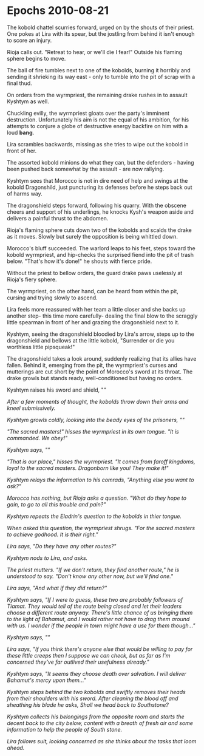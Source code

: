 <!-- TITLE: Epochs 2010-08-21 -->
<!-- SUBTITLE: A game log for Epochs -->

# Epochs 2010-08-21

The kobold chattel scurries forward, urged on by the shouts of their priest. One pokes at Lira with its spear, but the jostling from behind it isn't enough to score an injury.

Rioja calls out. "Retreat to hear, or we'll die I fear!" Outside his flaming sphere begins to move.

The ball of fire tumbles next to one of the kobolds, burning it horribly and sending it shrieking its way east - only to tumble into the pit of scrap with a final thud.

On orders from the wyrmpriest, the remaining drake rushes in to assault Kyshtym as well.

Chuckling evilly, the wyrmpriest gloats over the party's imminent destruction. Unfortunately his aim is not the equal of his ambition, for his attempts to conjure a globe of destructive energy backfire on him with a loud **bang**.

Lira scrambles backwards, missing as she tries to wipe out the kobold in front of her.

The assorted kobold minions do what they can, but the defenders - having been pushed back somewhat by the assault - are now rallying.

Kyshtym sees that Morocco is not in dire need of help and swings at the kobold Dragonshild, just puncturing its defenses before he steps back out of harms way.

The dragonshield steps forward, following his quarry. With the obscene cheers and support of his underlings, he knocks Kysh's weapon aside and delivers a painful thrust to the abdomen.

Rioja's flaming sphere cuts down two of the kobolds and scalds the drake as it moves. Slowly but surely the opposition is being whittled down.

Morocco's bluff succeeded. The warlord leaps to his feet, steps toward the kobold wyrmpriest, and hip-checks the surprised fiend into the pit of trash below. "That's how it's done!" he shouts with fierce pride.

Without the priest to bellow orders, the guard drake paws uselessly at Rioja's fiery sphere.

The wyrmpriest, on the other hand, can be heard from within the pit, cursing and trying slowly to ascend.

Lira feels more reassured with her team a little closer and she backs up another step- this time more carefully- dealing the final blow to the scraggly little spearman in front of her and grazing the dragonshield next to it.

Kyshtym, seeing the dragonshield bloodied by Lira's arrow, steps up to the dragonshield and bellows at the little kobold, "Surrender or die you worthless little pipsqueak!"

The dragonshield takes a look around, suddenly realizing that its allies have fallen. Behind it, emerging from the pit, the wyrmpriest's curses and mutterings are cut short by the point of Morocco's sword at its throat. The drake growls but stands ready, well-conditioned but having no orders.

Kyshtym raises his sword and shield, "_"_

_After a few moments of thought, the kobolds throw down their arms and kneel submissively._

_Kyshtym growls coldly, looking into the beady eyes of the prisoners, ""_

_"The sacred masters!" hisses the wyrmpriest in its own tongue. "It is commanded. We obey!"_

_Kyshtym says, ""_

_"That is our place," hisses the wyrmpriest. "It comes from faroff kingdoms, loyal to the sacred masters. Dragonborn like you! They make it!"_

_Kyshtym relays the information to his comrads, "Anything else you want to ask?"_

_Morocco has nothing, but Rioja asks a question. "What do they hope to gain, to go to all this trouble and pain?"_

_Kyshtym repeats the Eladrin's question to the kobolds in thier tongue._

_When asked this question, the wyrmpriest shrugs. "For the sacred masters to achieve godhood. It is their right."_

_Lira says, "Do they have any other routes?"_

_Kyshtym nods to Lira, and asks._

_The priest mutters. "If we don't return, they find another route," he is understood to say. "Don't know any other now, but we'll find one."_

_Lira says, "And what if they did return?"_

_Kyshtym says, "If I were to guess, these two are probably followers of Tiamat. They would tell of the route being closed and let their leaders choose a different route anyway. There's little chance of us bringing them to the light of Bahamut, and I would rather not have to drag them around with us. I wonder if the people in town might have a use for them though..."_

_Kyshtym says, ""_

_Lira says, "If you think there's anyone else that would be willing to pay for these little creeps then I suppose we can check, but as far as I'm concerned they've far outlived their usefulness already."_

_Kyshtym says, "It seems they choose death over salvation. I will deliver Bahamut's mercy upon them..."_

_Kyshtym steps behind the two kobolds and swiftly removes their heads from their shoulders with his sword. After cleaning the blood off and sheathing his blade he asks, Shall we head back to Southstone?_

_Kyshtym collects his belongings from the opposite room and starts the decent back to the city below, content with a breath of fresh air and some information to help the people of South stone._

_Lira follows suit, looking concerned as she thinks about the tasks that loom ahead._